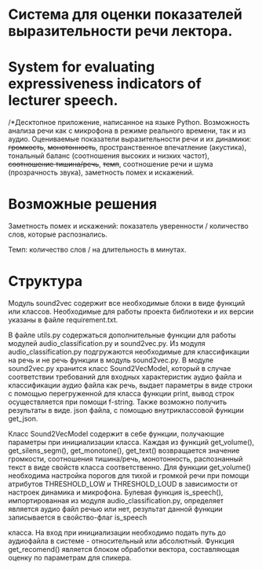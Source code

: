 # Система для оценки показателей выразительности речи лектора.
# System for evaluating expressiveness indicators of lecturer speech.

/*Десктопное приложение, написанное на языке Python. Возможность анализа речи как с микрофона в режиме реального времени, так и из аудио. Оцениваемые показатели выразительности речи и их динамики: ~~громкость~~, ~~монотонность~~, пространственное впечатление (акустика), тональный баланс (соотношения высоких и низких частот), ~~соотношение тишина/речь~~, ~~темп~~, соотношение речи и шума (прозрачность звука), заметность помех и искажений.

# Возможные решения
Заметность помех и искажений: показатель уверенности / количество слов, которые распознались.

Темп: количество слов / на длительность в минутах.



# Структура 
Модуль sound2vec содержит все необходимые блоки в виде функций или классов. Необходимые для работы проекта библиотеки и их версии указаны в файле requirement.txt.

В файле utils.py содержаться дополнительные функции для работы модулей audio_classification.py и sound2vec.py. Из модуля audio_classification.py подгружаются необходимые для классификации на речь и не речь функции в модуль sound2vec.py. В модуле sound2vec.py хранится класс Sound2VecModel, который в случае соответствии требований для входных характеристик аудио файла и классификации аудио файла как речь, выдает параметры в виде строки с помощью перегруженной для класса функции print, вывод строк осуществляется при помощи f-string. Также возможно получить результаты в виде. json файла, с помощью внутриклассовой функции get_json.


Класс Sound2VecModel содержит в себе функции, получающие параметры при инициализации класса. Каждая из функций get_volume(), get_silens_segm(), get_monotone(), get_text() возвращается значение громкости, соотношения тишина/речь, монотонность, распознанный текст в виде свойств класса соответственно. Для функции get_volume() необходима настройка порогов для тихой и громкой речи при помощи атрибутов THRESHOLD_LOW и THRESHOLD_LOUD в зависимости от настроек динамика и микрофона. Булевая функция is_speech(), импортированная из модуля audio_classification.py, определяет является аудио файл речью или нет, результат данной функции записывается в свойство-флаг is_speech

класса. На вход при инициализации необходимо подать путь до аудиофайла в системе - относительный или абсолютный. Функция get_recomend() является блоком обработки вектора, составляющая оценку по параметрам для спикера.
